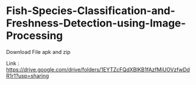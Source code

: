 # Fish-Species-Classification-and-Freshness-Detection-using-Image-Processing
Download File apk and zip

Link : https://drive.google.com/drive/folders/1EYTZcFQdXBlKB1fAzfMiUOVzfwDdR1r1?usp=sharing
